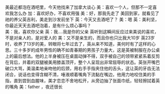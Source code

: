 美最近都泡在酒吧里，今天他找来了加拿大谈心
美：喜欢一个人，但那不一定喜欢我怎么办
加：喜欢好办，不喜欢用强
美：好，那我先走了
美回到家，就看见了祂的养父英吉利，美走到沙发前坐下
英：今天又去酒吧了？
美：嗯
英：美利坚，你最近天天去酒吧泡着，是有什么烦心事吗？              
美：我，喜欢你父亲 
英：我.…我是你的父亲
英听到这瞬间反应过来美说的喜欢，不是对亲人的，是对爱人的
美：又不是亲生的，而且你也只比我大10岁
英23岁时，收养了13岁的美，转眼将七年过去了，英从来不知道，美何时有了这样的心思。三十多岁的成年男性的确不如青春期的男孩子力量大，这是英被制服在办公桌上的最后想法。他的上半身被压在桌面动弹不得，双手被自己的领带紧紧系着反剪在背后，并着的双腿被美用膝盖顶开，整个人呈现出非常屈辱的状态。英张开嘴巴破口大骂，美温柔地亲吻他的后颈，用右手手指夹住他的舌头，这让英的牙齿无法闭合，说话也变得含糊不清，唾液顺着嘴角下流黏在嘴边，他用力地咬住美的手指，直到尝到血腥味，美才恋恋不舍地松开，从旁边抽了张面巾纸，轻轻擦拭着英的嘴角
美：father ，夜还很长